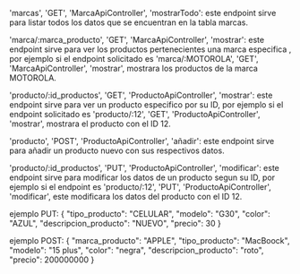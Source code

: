 'marcas', 'GET', 'MarcaApiController', 'mostrarTodo': este endpoint sirve para listar todos los datos que se encuentran en la tabla marcas.

'marca/:marca_producto', 'GET', 'MarcaApiController', 'mostrar': este endpoint sirve para ver los productos pertenecientes  una marca especifica , por ejemplo si el endpoint solicitado es 'marca/:MOTOROLA', 'GET', 'MarcaApiController', 'mostrar', mostrara los productos de la marca MOTOROLA.

'producto/:id_productos', 'GET', 'ProductoApiController', 'mostrar': este endpoint sirve para ver un producto especifico por su ID, por ejemplo si el endpoint solicitado es 'producto/:12', 'GET', 'ProductoApiController', 'mostrar', mostrara el producto con el ID 12.

'producto', 'POST', 'ProductoApiController', 'añadir': este endpoint sirve para añadir un producto nuevo con sus respectivos datos.


'producto/:id_productos', 'PUT', 'ProductoApiController', 'modificar': este endpoint sirve para modificar los datos de un producto segun su ID, por ejemplo si el endpoint es 'producto/:12', 'PUT', 'ProductoApiController', 'modificar', este modificara los datos del producto con el ID 12. 

ejemplo PUT: 
{
  "tipo_producto": "CELULAR",
  "modelo": "G30",
  "color": "AZUL",
  "descripcion_producto": "NUEVO",
  "precio": 30
}

ejemplo POST:
{
  "marca_producto": "APPLE",
  "tipo_producto": "MacBoock",
  "modelo": "15 plus",
  "color": "negra",
  "descripcion_producto": "roto",
  "precio": 200000000
}